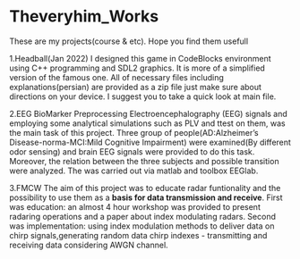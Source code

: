 # Theveryhim_Works
These are my projects(course &amp; etc). Hope you find them usefull 

 1.Headball(Jan 2022) 
 I designed this game in CodeBlocks environment using C++ programming and SDL2 graphics. It is more of a simplified version of the famous one. All of necessary files including explanations(persian) are provided as a zip file just make sure about directions on your device. I suggest you to take a quick look at main file.

 2.EEG BioMarker
 Preprocessing Electroencephalography (EEG) signals and employing some analytical simulations such as PLV and ttest on them, was the main task of this project. Three group of people(AD:Alzheimer’s Disease-norma-MCI:Mild Cognitive Impairment) were examined(By different odor sensing) and brain EEG signals were provided to do this task. Moreover, the relation between the three subjects and possible transition were analyzed. The was carried out via matlab and toolbox EEGlab.

 3.FMCW
 The aim of this project was to educate radar funtionality and the possibility to use them as a **basis for data transmission and receive**. First was education: an almost 4 hour workshop was provided to present radaring operations and a paper about index modulating radars. Second was implementation: using index modulation methods to deliver data on chirp signals,generating random data chirp indexes - transmitting and receiving data considering AWGN channel. 
